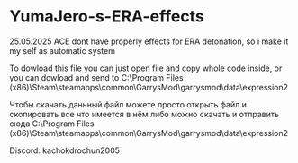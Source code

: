 # YumaJero-s-ERA-effects
25.05.2025 ACE dont have properly effects for ERA detonation, so i make it my self as automatic system

To dowload this file you can just open file and copy whole code inside, or you can dowload and send to C:\Program Files (x86)\Steam\steamapps\common\GarrysMod\garrysmod\data\expression2

Чтобы скачать даннный файл можете просто открыть файл и скопировать все что имеется в нём либо можно скачать и отправить сюда C:\Program Files (x86)\Steam\steamapps\common\GarrysMod\garrysmod\data\expression2

Discord: kachokdrochun2005 

